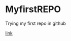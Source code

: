 # MyfirstREPO
Trying my first repo in github

[link](https://github.com/AnolaSaju/MyfirstREPO/edit/main/README.md)

